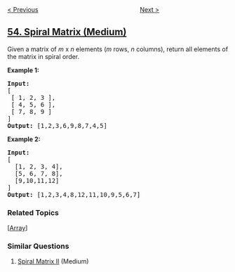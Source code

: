 <!--|This file generated by command(leetcode description); DO NOT EDIT.    |-->
<!--+----------------------------------------------------------------------+-->
<!--|@author    openset <openset.wang@gmail.com>                           |-->
<!--|@link      https://github.com/openset                                 |-->
<!--|@home      https://github.com/tonymontaro/leetcode-hints                        |-->
<!--+----------------------------------------------------------------------+-->

[< Previous](https://github.com/tonymontaro/leetcode-hints/tree/master/problems/maximum-subarray "Maximum Subarray")
　　　　　　　　　　　　　　　　
[Next >](https://github.com/tonymontaro/leetcode-hints/tree/master/problems/jump-game "Jump Game")

## [54. Spiral Matrix (Medium)](https://leetcode.com/problems/spiral-matrix "螺旋矩阵")

<p>Given a matrix of <em>m</em> x <em>n</em> elements (<em>m</em> rows, <em>n</em> columns), return all elements of the matrix in spiral order.</p>

<p><strong>Example 1:</strong></p>

<pre>
<strong>Input:</strong>
[
 [ 1, 2, 3 ],
 [ 4, 5, 6 ],
 [ 7, 8, 9 ]
]
<strong>Output:</strong> [1,2,3,6,9,8,7,4,5]
</pre>

<p><strong>Example 2:</strong></p>
<pre>
<strong>Input:</strong>
[
  [1, 2, 3, 4],
  [5, 6, 7, 8],
  [9,10,11,12]
]
<strong>Output:</strong> [1,2,3,4,8,12,11,10,9,5,6,7]
</pre>

### Related Topics
  [[Array](https://github.com/tonymontaro/leetcode-hints/tree/master/tag/array/README.md)]

### Similar Questions
  1. [Spiral Matrix II](https://github.com/tonymontaro/leetcode-hints/tree/master/problems/spiral-matrix-ii) (Medium)
